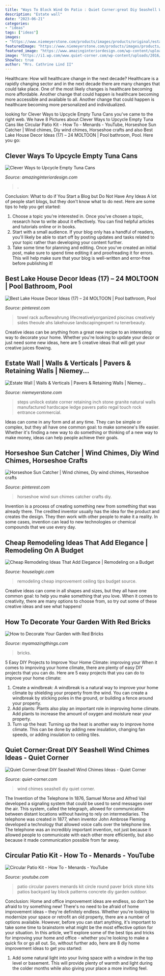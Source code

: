 ```yaml
---
title: "Ways To Block Wind On Patio : Quiet Corner:great Diy Seashell Wind Chimes Ideas"
description: "Estate wall"
date: "2023-06-21"
categories:
- "ideas"
tags: ["ideas"]
images:
- "https://www.niemeyerstone.com/products/images/products/original/estate-wall_7.jpg"
featuredImage: "https://www.niemeyerstone.com/products/images/products/original/estate-wall_7.jpg"
featured_image: "https://www.amazinginteriordesign.com/wp-content/uploads/2017/03/clever-ways-to-upcycle-empty-tuna-cans-fi.jpg"
image: "https://i1.wp.com/www.quiet-corner.com/wp-content/uploads/2016/07/Great-DIY-Seashell-Wind-Chimes-Ideas-14.jpg"
ShowToc: true
author: "Mrs. Cathrine Lind II"
---
```



Healthcare: How will healthcare change in the next decade?
Healthcare is a rapidly changing sector and in the next decade there are many changes that could take place. One of the most likely changes is healthcare becoming more affordable. Another change that could happen is healthcare becoming more accessible and available to all. Another change that could happen is healthcare becoming more personalized and individualized.

	

		
looking for Clever Ways to Upcycle Empty Tuna Cans you've came to the right web. We have 8 Pictures about Clever Ways to Upcycle Empty Tuna Cans like Circular Patio Kit - How To - Menards - YouTube, Horseshoe Sun Catcher | Wind chimes, Diy wind chimes, Horseshoe crafts and also Best Lake House Decor Ideas (17) – 24 MOLTOON | Pool bathroom, Pool. Here you go:
		
    
## Clever Ways To Upcycle Empty Tuna Cans

<img loading=lazy src="https://www.amazinginteriordesign.com/wp-content/uploads/2017/03/clever-ways-to-upcycle-empty-tuna-cans-fi.jpg" onerror="this.onerror=null;this.src='https://tse2.mm.bing.net/th?id=OIP.YHaoJ6SWb6CCUZ3AMHn67QHaF_&amp;pid=15.1';" alt="Clever Ways to Upcycle Empty Tuna Cans">

_Source: amazinginteriordesign.com_

>. 

	

Conclusion: What to do if You Start a Blog but Do Not Have Any Ideas
A lot of people start blogs, but they don't know what to do next. Here are some tips to help you get started: 
1) Choose a topic you're interested in. Once you've chosen a topic, research how to write about it effectively. You can find helpful articles and tutorials online or in books.
2) Start with a small audience. If your blog only has a handful of readers, you'll likely be able to start off by posting updates and tasks related to your topic rather than developing your content further. 
3) Take some time for planning and editing. Once you've created an initial post, make sure to spend time editing it and proofreading it for errors. This will help make sure that your blog is well-written and error-free before publishing it!

    
## Best Lake House Decor Ideas (17) – 24 MOLTOON | Pool Bathroom, Pool

<img loading=lazy src="https://i.pinimg.com/originals/41/48/e4/4148e49973fff9f0ed568f8903175e32.jpg" onerror="this.onerror=null;this.src='https://tse2.mm.bing.net/th?id=OIP.EFYkvAy7KGC1DZ4uMKTqNAHaJ6&amp;pid=15.1';" alt="Best Lake House Decor Ideas (17) – 24 MOLTOON | Pool bathroom, Pool">

_Source: pinterest.com_

>towel rack aufbewahrung lifecreativelyorganized piscinas creatively sides theoule ahs lakehouse landscapingexpert ru tenerbeauty. 

	

Creative ideas can be anything from a great new recipe to an interesting way to decorate your home. Whether you're looking to update your decor or just need some new ideas, here are 5 creative ideas that will get your creative juices flowing.

    
## Estate Wall | Walls &amp; Verticals | Pavers &amp; Retaining Walls | Niemey...

<img loading=lazy src="https://www.niemeyerstone.com/products/images/products/original/estate-wall_7.jpg" onerror="this.onerror=null;this.src='https://tse4.mm.bing.net/th?id=OIP.0y2sHj7yIgRaCrvB49N09wHaD3&amp;pid=15.1';" alt="Estate Wall | Walls &amp; Verticals | Pavers &amp; Retaining Walls | Niemey...">

_Source: niemeyerstone.com_

>steps unilock estate corner retaining inch stone granite natural walls manufactured hardscape ledge pavers patio regal touch rock entrance commercial. 

	

Ideas can come in any form and at any time. They can be simple or complex, but they all have one common goal: to make someone's life easier. Whether it's finding a new way to do something or thinking of a new way to make money, ideas can help people achieve their goals.

    
## Horseshoe Sun Catcher | Wind Chimes, Diy Wind Chimes, Horseshoe Crafts

<img loading=lazy src="https://i.pinimg.com/736x/9f/8a/fd/9f8afd51e6c40a8a95e48c2deac08c0c.jpg" onerror="this.onerror=null;this.src='https://tse1.mm.bing.net/th?id=OIP.0T5asp2X3-lJFL0hVDaV-QHaK1&amp;pid=15.1';" alt="Horseshoe Sun Catcher | Wind chimes, Diy wind chimes, Horseshoe crafts">

_Source: pinterest.com_

>horseshoe wind sun chimes catcher crafts diy. 

	

Invention is a process of creating something new from something that was already there. The credited inventor usually has the idea for the product and creates the design. They then work with other people to make it a reality. In some cases, invention can lead to new technologies or chemical compounds that we use every day.

    
## Cheap Remodeling Ideas That Add Elegance | Remodeling On A Budget

<img loading=lazy src="https://www.houselogic.com/wp-content/uploads/2012/11/cheap-remodeling-ideas-ceiling-medallion-standard_63969067c16a15b9153443494fcde77f-1.jpg" onerror="this.onerror=null;this.src='https://tse3.mm.bing.net/th?id=OIP.Y5aQZ8FqFbkVNENJT83nfwHaE8&amp;pid=15.1';" alt="Cheap Remodeling Ideas That Add Elegance | Remodeling on a Budget">

_Source: houselogic.com_

>remodeling cheap improvement ceiling tips budget source. 

	

Creative ideas can come in all shapes and sizes, but they all have one common goal: to help you make something that you love. When it comes to creativity, there are many options to choose from, so try out some of these creative ideas and see what happens!

    
## How To Decorate Your Garden With Red Bricks

<img loading=lazy src="https://myamazingthings.com/wp-content/uploads/2017/02/brick12.jpg" onerror="this.onerror=null;this.src='https://tse4.mm.bing.net/th?id=OIP.QIAhR0uSNNk4xWW7GFEQQQAAAA&amp;pid=15.1';" alt="How to Decorate Your Garden with Red Bricks">

_Source: myamazingthings.com_

>bricks. 

	

5 Easy DIY Projects to Improve Your Home Climate: improving your
When it comes to improving your home climate, there are plenty of easy DIY projects that you can do. Here are 5 easy projects that you can do to improve your home climate: 
1. Create a windbreak: A windbreak is a natural way to improve your home climate by shielding your property from the wind. You can create a windbreak by sticking poles in the ground, or building a fence around your property. 
2. Add plants: Plants also play an important role in improving home climate. Add plants to increase the amount of oxygen and moisture near your property. 
3. Turn up the heat: Turning up the heat is another way to improve home climate. This can be done by adding new insulation, changing fan speeds, or adding insulation to ceiling tiles. 

    
## Quiet Corner:Great DIY Seashell Wind Chimes Ideas - Quiet Corner

<img loading=lazy src="https://i1.wp.com/www.quiet-corner.com/wp-content/uploads/2016/07/Great-DIY-Seashell-Wind-Chimes-Ideas-14.jpg" onerror="this.onerror=null;this.src='https://tse1.mm.bing.net/th?id=OIP.V6vRWcPHY0N-3yWhfnGC4wHaIu&amp;pid=15.1';" alt="Quiet Corner:Great DIY Seashell Wind Chimes Ideas - Quiet Corner">

_Source: quiet-corner.com_

>wind chimes seashell diy quiet corner. 

	

The Invention of the Telephone
In 1876, Samuel Morse and Alfred Vail developed a signaling system that could be used to send messages over the air. This system, called the telegraph, allowed for communication between distant locations without having to rely on intermediaries. The telephone was created in 1877, when inventor John Ambrose Fleming developed a technology that allowed voice calls over the telephone line. The telephone was an incredibly important invention, not just because it allowed people to communicate with each other more efficiently, but also because it made communication possible from far away.

    
## Circular Patio Kit - How To - Menards - YouTube

<img loading=lazy src="http://i1.ytimg.com/vi/zH32m6B3faM/maxresdefault.jpg" onerror="this.onerror=null;this.src='https://tse4.mm.bing.net/th?id=OIP.Kg5GX040MI-Ui2pj-PpQ-gHaEK&amp;pid=15.1';" alt="Circular Patio Kit - How To - Menards - YouTube">

_Source: youtube.com_

>patio circular pavers menards kit circle round paver brick stone kits patios backyard lay block patterns concrete diy garden outdoor. 

	

Conclusion: Home and office improvement ideas are endless, so don't be afraid to try something new!
There's no need to be afraid of home improvement ideas – they're definitely endless. Whether you're looking to modernize your space or retrofit an old property, there are a number of options available. However, before you can start anything, it's important to take some time to brainstorm what might be the most effective option for your situation. In this article, we'll explore some of the best tips and tricks for improving your home and office - whether you're looking to make a quick fix or go all out. So, without further ado, here are 8 diy home improvement ideas to get you started: 
1) Add some natural light into your living space with a window in the top level or basement. This will provide plenty of warmth and light during the colder months while also giving your place a more inviting feel.

